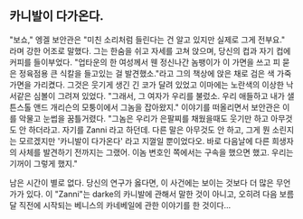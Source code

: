 ## 카니발이 다가온다.

"보쇼," 엥겔 보안관은 "미친 소리처럼 들린다는 건 알고 있지만 실제로 그게 전부요." 라며 강한 어조로 말했다. 그는 한숨을 쉬고 자세를 고쳐 앉으며, 당신의 컵과 자기 컵에 커피를 들이부었다. "업타운의 한 여성께서 웬 정신나간 놈팽이가 이 가면을 쓰고 피 묻은 정육점용 큰 식칼을 들고있는 걸 발견했소."라고 그의 책상에 앉은 채로 검은 색 가죽 가면을 가리켰다. 그것은 웃기게 생긴 긴 코가 달려 있었고 이마에는 노란색의 이상한 낙서같은 심볼이 그려져 있었다. "그래서, 그 여자가 우리를 불렀소. 우리 애들하고 내가 샐튼스톨 앤드 개리슨의 모퉁이에서 그놈을 잡아왔지." 이야기를 떠올리면서 보안관은 이를 악물고 눈썹을 꿈틀거렸다. "그놈은 우리가 은팔찌를 채웠을때도 웃기만 하고 아무것도 안 하더라고. 자기를 Zanni 라고 하던데. 다른 말은 아무것도 안 하고, 그게 뭔 소린지는 모르겠지만 '카니발이 다가온다' 라고 지껄일 뿐이었다오. 바로 다음날에 다른 희생자의 사체를 발견하기 전까지는 그랬어. 이놈 변호인 쪽에서는 구속을 했으면 했고. 우리는 기꺼이 그렇게 했지."


남은 시간이 별로 없다. 당신의 연구가 옳다면, 이 사건에는 보이는 것보다 더 많은 무언가가 있다. 이 "Zanni"는 darke의 카니발에 관해서 말한 것이 아니고, 오히려 다음 보름달 직전에 시작되는 베니스의 카네베일에 관한 이야기를 한 것이다...
